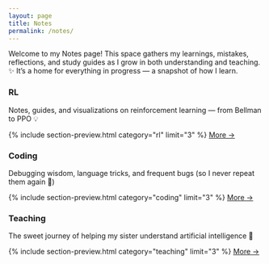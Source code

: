 ```yaml
---
layout: page
title: Notes
permalink: /notes/
---
```


<div class="work-intro">
  Welcome to my Notes page!  
  This space gathers my learnings, mistakes, reflections, and study guides as I grow in both understanding and teaching. ✨
  It’s a home for everything in progress — a snapshot of how I learn.
</div>

<div class="work-grid">

  <!-- RL Section -->
  <div class="work-block">
    <h3>RL</h3>
    <p>Notes, guides, and visualizations on reinforcement learning — from Bellman to PPO 💡</p>
    {% include section-preview.html category="rl" limit="3" %}
    <a href="{{ site.baseurl }}/categories/rl" class="button">More →</a>
  </div>

  <!-- Coding Section -->
  <div class="work-block">
    <h3>Coding</h3>
    <p>Debugging wisdom, language tricks, and frequent bugs (so I never repeat them again 😤)</p>
    {% include section-preview.html category="coding" limit="3" %}
    <a href="{{ site.baseurl }}/categories/coding" class="button">More →</a>
  </div>

  <!-- Teaching Section -->
  <div class="work-block">
    <h3>Teaching</h3>
    <p>The sweet journey of helping my sister understand artificial intelligence 🌱</p>
    {% include section-preview.html category="teaching" limit="3" %}
    <a href="{{ site.baseurl }}/categories/teaching" class="button">More →</a>
  </div>

</div>

